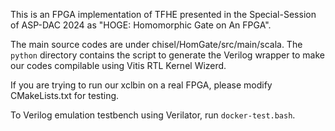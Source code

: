 This is an FPGA implementation of TFHE presented in the Special-Session of ASP-DAC 2024 as "HOGE: Homomorphic Gate on An FPGA".

The main source codes are  under chisel/HomGate/src/main/scala.
The `python` directory contains the script to generate the Verilog wrapper to make our codes compilable using Vitis RTL Kernel Wizerd. 

If you are trying to run our xclbin on a real FPGA, please modify CMakeLists.txt for testing. 

To Verilog emulation testbench using Verilator, run `docker-test.bash`.
